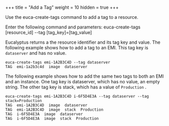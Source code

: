 +++
title = "Add a Tag"
weight = 10
hidden = true
+++

Use the euca-create-tags command to add a tag to a resource. 

Enter the following command and parameters: 
    euca-create-tags [resource_id] --tag [tag_key]=[tag_value]

Eucalyptus returns a the resource identifier and its tag key and value. The following example shows how to add a tag to an EMI. This tag key is `dataserver` and has no value. 


    euca-create-tags emi-1A2B3C4D --tag dataserver 
    TAG  emi-1a2b3c4d  image  dataserver

The following example shows how to add the same two tags to both an EMI and an instance. One tag key is dataserver, which has no value, an empty string. The other tag key is stack, which has a value of `Production` . 


    euca-create-tags emi-1A2B3C4D i-6F5D4E3A --tag dataserver --tag stack=Production
    TAG  emi-1A2B3C4D  image  dataserver
    TAG  emi-1A2B3C4D  image  stack  Production
    TAG  i-6F5D4E3A  image  dataserver
    TAG  i-6F5D4E3A  image  stack  Production

